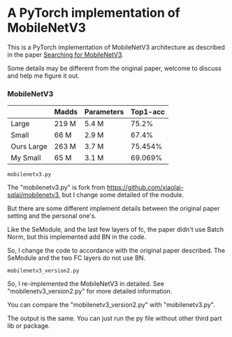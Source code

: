 # A PyTorch implementation of MobileNetV3

This is a PyTorch implementation of MobileNetV3 architecture as described in the paper [Searching for MobileNetV3](https://arxiv.org/pdf/1905.02244.pdf).

Some details may be different from the original paper, welcome to discuss and help me figure it out.

### MobileNetV3
|              | Madds     | Parameters | Top1-acc  |
| -----------  | --------- | ---------- | --------- |
| Large        | 219 M     | 5.4  M     | 75.2%     |
| Small        | 66  M     | 2.9  M     | 67.4%     |
| Ours Large   | 263 M     | 3.7  M     | 75.454%   |
| My Small     | 65  M     | 3.1  M     | 69.069%   |

```
mobilenetv3.py
```
  The "mobilenetv3.py" is fork from https://github.com/xiaolai-sqlai/mobilenetv3, but I change some detailed of the module. 
  
  But there are some different implement details between the original paper setting and the personal one's. 
  
  Like the SeModule, and the last few layers of fc, the paper didn't use Batch Norm, but this implemented add BN in the code.
  
  So, I change the code to accordance with the original paper described. The SeModule and the two FC layers do not use BN.
  
```
mobilenetv3_version2.py
```

  So, I re-implemented the MobileNetV3 in detailed. See "mobilenetv3_version2.py" for more detailed information.
  
  You can compare the "mobilenetv3_version2.py" with "mobilenetv3.py". 
  
  The output is the same. You can just run the py file without other third part lib or package.
